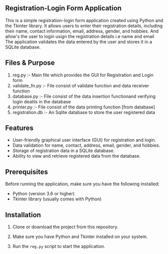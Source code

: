 ## Registration-Login Form Application

This is a simple registration-login form application created using Python and the Tkinter library. It allows users to enter 
their registration details, including their name, contact information, email, address, gender, and hobbies.
And allow's the user to login usign the registration details i.e name and email
The application validates the data entered by the user and stores it in a SQLite database.

## Files & Purpose
 1. reg.py :- Main file which provides the GUI for Registration and Login form
 2. validate_fn.py :- File consist of validate function and data receiver function
 3. database.py :- File consist of the data insertion functionand verifying login deatils in the database
 4. printer.py :- File consist of the data printing function [from database]
 5. registration.db :- An Sqlite database to store the user registered data 

## Features

- User-friendly graphical user interface (GUI) for registration and login.
- Data validation for name, contact, address, email, gender, and hobbies.
- Storage of registration data in a SQLite database.
- Ability to view and retrieve registered data from the database.

## Prerequisites

Before running the application, make sure you have the following installed:

- Python (version 3.6 or higher)
- Tkinter library (usually comes with Python)

## Installation

1. Clone or download the project from this repository.

2. Make sure you have Python and Tkinter installed on your system.

3. Run the `reg.py` script to start the application.



